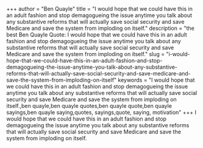 +++
author = "Ben Quayle"
title = "I would hope that we could have this in an adult fashion and stop demagogueing the issue anytime you talk about any substantive reforms that will actually save social security and save Medicare and save the system from imploding on itself."
description = "the best Ben Quayle Quote: I would hope that we could have this in an adult fashion and stop demagogueing the issue anytime you talk about any substantive reforms that will actually save social security and save Medicare and save the system from imploding on itself."
slug = "i-would-hope-that-we-could-have-this-in-an-adult-fashion-and-stop-demagogueing-the-issue-anytime-you-talk-about-any-substantive-reforms-that-will-actually-save-social-security-and-save-medicare-and-save-the-system-from-imploding-on-itself"
keywords = "I would hope that we could have this in an adult fashion and stop demagogueing the issue anytime you talk about any substantive reforms that will actually save social security and save Medicare and save the system from imploding on itself.,ben quayle,ben quayle quotes,ben quayle quote,ben quayle sayings,ben quayle saying,quotes, sayings,quote, saying, motivation"
+++
I would hope that we could have this in an adult fashion and stop demagogueing the issue anytime you talk about any substantive reforms that will actually save social security and save Medicare and save the system from imploding on itself.

